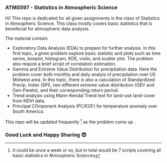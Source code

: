 ### ATMS597 - Statistics in Atmospheric Science

Hi! 
This repo is dedicated for all given assignments in the class of Statistics in Atmospheric Science. This class mostly covers basic statistics that is benefecial for atmospheric data analysis. 

The material contain:
* Exploratory Data Analysis (EDA) to prepare for further analysis. In this first topic, a given problem explore basic statistic and plots such as time series, boxplot, histogram, KDE, violin, and scatter plot. The problem also require a brief script of correlation estimation. 
* Gamma and Extreme Value Distribution for precipitation data. Here the problem cover both monthly and daily analyis of precipitation over US Midwest area. In this topic, there is also a calculation of Standardized Precip. Index (SPI), two different extreme value distribution (GEV and Gen-Pareto), and their corresponding return period. 
* Trend analysis using Mann-Kendal Trend test for land-use land-cover from NDVI data. 
* Principal COmponent Analysis (PC/EOF) for temperature anomaly over South America.

This repo will be updated frequently [^1] as the problem come up .

[^1]: It could be once a week or so, but in total would be 7 scripts covering all basic statistics in Atmospheric Sciences

### Good Luck and Happy Sharing :sunglasses: 

